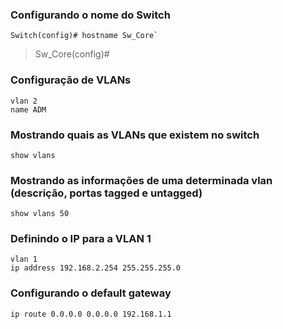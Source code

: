 ### Configurando o nome do Switch
```
Switch(config)# hostname Sw_Core`
```
>Sw_Core(config)#
### Configuração de VLANs
```
vlan 2
name ADM
```
### Mostrando quais as VLANs que existem no switch

```
show vlans
```
### Mostrando as informações de uma determinada vlan (descrição, portas tagged e untagged)

```
show vlans 50
```
### Definindo o IP para a VLAN 1
```
vlan 1
ip address 192.168.2.254 255.255.255.0
```
### Configurando o default gateway
```
ip route 0.0.0.0 0.0.0.0 192.168.1.1
```
